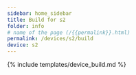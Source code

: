 ```yaml
---
sidebar: home_sidebar
title: Build for s2
folder: info
# name of the page (/{{permalink}}.html)
permalink: /devices/s2/build
device: s2
---
```

{% include templates/device_build.md %}
